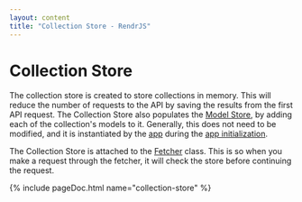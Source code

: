 ```yaml
---
layout: content
title: "Collection Store - RendrJS"
---
```


# Collection Store

The collection store is created to store collections in memory.  This will reduce the number of requests to the API by saving the results from the first API request.  The Collection Store also populates the [Model Store](/model-store), by adding each of the collection's models to it.  Generally, this does not need to be modified, and it is instantiated by the [app](/app) during the [app initialization](/app#constructor).

The Collection Store is attached to the [Fetcher](/fetcher) class.  This is so when you make a request through the fetcher, it will check the store before continuing the request.

{% include pageDoc.html name="collection-store" %}
